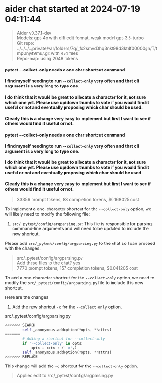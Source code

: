 
# aider chat started at 2024-07-19 04:11:44

> Aider v0.37.1-dev  
> Models: gpt-4o with diff edit format, weak model gpt-3.5-turbo  
> Git repo: ../../../../private/var/folders/7q/_fx2smvd0hq3nkt98d3kt4f00000gn/T/tmp0njvt9mu/.git with 474 files  
> Repo-map: using 2048 tokens  

#### pytest --collect-only needs a one char shortcut command  
#### I find myself needing to run `--collect-only` very often and that cli argument is a very long to type one.   
####   
#### I do think that it would be great to allocate a character for it, not sure which one yet. Please use up/down thumbs to vote if you would find it useful or not and eventually proposing which char should be used.   
####   
#### Clearly this is a change very easy to implement but first I want to see if others would find it useful or not.  
#### pytest --collect-only needs a one char shortcut command  
#### I find myself needing to run `--collect-only` very often and that cli argument is a very long to type one.   
####   
#### I do think that it would be great to allocate a character for it, not sure which one yet. Please use up/down thumbs to vote if you would find it useful or not and eventually proposing which char should be used.   
####   
#### Clearly this is a change very easy to implement but first I want to see if others would find it useful or not.  
> 33356 prompt tokens, 83 completion tokens, $0.168025 cost  

To implement a one-character shortcut for the `--collect-only` option, we will likely need to modify the following file:

1. `src/_pytest/config/argparsing.py`: This file is responsible for parsing command-line arguments and will need to be updated to include the new shortcut.

Please add `src/_pytest/config/argparsing.py` to the chat so I can proceed with the changes.

> src/_pytest/config/argparsing.py  
> Add these files to the chat? yes  
> 7770 prompt tokens, 157 completion tokens, $0.041205 cost  

To add a one-character shortcut for the `--collect-only` option, we need to modify the `src/_pytest/config/argparsing.py` file to include this new shortcut.

Here are the changes:

1. Add the new shortcut `-c` for the `--collect-only` option.

src/_pytest/config/argparsing.py
```python
<<<<<<< SEARCH
        self._anonymous.addoption(*opts, **attrs)
=======
        # Adding a shortcut for --collect-only
        if '--collect-only' in opts:
            opts = opts + ('-c',)
        self._anonymous.addoption(*opts, **attrs)
>>>>>>> REPLACE
```

This change will add the `-c` shortcut for the `--collect-only` option.

> Applied edit to src/_pytest/config/argparsing.py  
